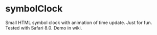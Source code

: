 symbolClock
===========
Small HTML symbol clock with animation of time update. Just for fun. Tested with Safari 8.0. Demo in wiki. 
